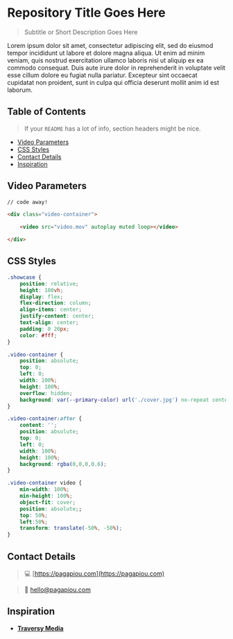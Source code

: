 # Repository Title Goes Here

> Subtitle or Short Description Goes Here

Lorem ipsum dolor sit amet, consectetur adipiscing elit, sed do eiusmod tempor incididunt ut labore et dolore magna aliqua. Ut enim ad minim veniam, quis nostrud exercitation ullamco laboris nisi ut aliquip ex ea commodo consequat. Duis aute irure dolor in reprehenderit in voluptate velit esse cillum dolore eu fugiat nulla pariatur. Excepteur sint occaecat cupidatat non proident, sunt in culpa qui officia deserunt mollit anim id est laborum.

## Table of Contents

> If your `README` has a lot of info, section headers might be nice.

- [Video Parameters](#video-parameters)
- [CSS Styles](#css-styles)
- [Contact Details](#contact-details)
- [Inspiration](#inspiration)

## Video Parameters

```html
// code away!

<div class="video-container">

	<video src="video.mov" autoplay muted loop></video>

</div>
```

## CSS Styles

```css
.showcase {
	position: relative;
	height: 100vh;
	display: flex;
	flex-direction: column;
	align-items: center;
	justify-content: center;
	text-align: center;
	padding: 0 20px;
	color: #fff;
}

.video-container {
	position: absolute;
	top: 0;
	left: 0;
	width: 100%;
	height: 100%;
	overflow: hidden;
	background: var(--primary-color) url('./cover.jpg') no-repeat center center/cover;
}

.video-container:after {
	content: '';
	position: absolute;
	top: 0;
	left: 0;
	width: 100%;
	height: 100%;
	background: rgba(0,0,0,0.6);
}

.video-container video {
	min-width: 100%;
	min-height: 100%;
	object-fit: cover;
	position: absolute;;
	top: 50%;
	left:50%;
	transform: translate(-50%, -50%);
}
```

## Contact Details

> :computer: [https://pagapiou.com](https://pagapiou.com)

> :email: [hello@pagapiou.com](hello@pagapiou.com)

## Inspiration

- **[Traversy Media](https://www.youtube.com/channel/UC29ju8bIPH5as8OGnQzwJyA)**
